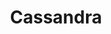 ---
title: Cassandra
session: lundi 26 mars 2018 - mercredi 28 mars 2018
duration : 3 jours
code-formation: cassandra
price: 1390 euros HT
date-session: 2018-03-26
---